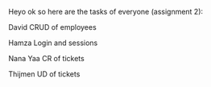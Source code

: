 Heyo ok so here are the tasks of everyone (assignment 2):

David
CRUD of employees

Hamza
Login and sessions

Nana Yaa
CR of tickets

Thijmen
UD of tickets
